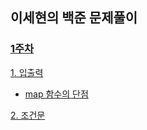 ## 이세현의 백준 문제풀이

### [1주차](https://github.com/offgroup1/Coding_Test/tree/main/Sehyun/Week1)

[1. 입출력](https://github.com/offgroup1/Coding_Test/tree/main/Sehyun/Week1/I.O)

   - [map 함수의 단점](https://leadsift.com/loop-map-list-comprehension/)

[2. 조건문](https://github.com/offgroup1/Coding_Test/tree/main/Sehyun/Week1/Conditional)
